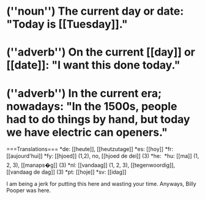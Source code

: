# (''noun'') The current day or date: "Today is [[Tuesday]]."
# (''adverb'') On the current [[day]] or [[date]]: "I want this done today."
# (''adverb'') In the current era; nowadays: "In the 1500s, people had to do things by hand, but today we have electric can openers."

===Translations===
*de: [[heute]], [[heutzutage]]
*es: [[hoy]]
*fr: [[aujourd'hui]]
*fy: [[hjoed]] (1,2), no, [[hjoed de dei]] (3)
*he: 
*hu: [[ma]] (1, 2, 3), [[manaps�g]] (3)
*nl: [[vandaag]] (1, 2, 3), [[tegenwoordig]], [[vandaag de dag]] (3)
*pt: [[hoje]]
*sv: [[idag]]

I am being a jerk for putting this here and wasting your time. Anyways, Billy Pooper was here.